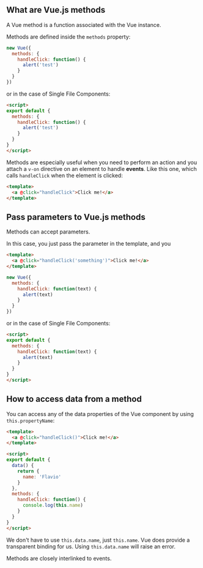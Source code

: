 ## What are Vue.js methods

A Vue method is a function associated with the Vue instance.

Methods are defined inside the `methods` property:

```js
new Vue({
  methods: {
    handleClick: function() {
      alert('test')
    }
  }
})
```

or in the case of Single File Components:

```html
<script>
export default {
  methods: {
    handleClick: function() {
      alert('test')
    }
  }
}
</script>
```

Methods are especially useful when you need to perform an action and you attach a `v-on` directive on an element to handle **events**. Like this one, which calls `handleClick` when the element is clicked:

```html
<template>
  <a @click="handleClick">Click me!</a>
</template>
```

## Pass parameters to Vue.js methods

Methods can accept parameters.

In this case, you just pass the parameter in the template, and you

```html
<template>
  <a @click="handleClick('something')">Click me!</a>
</template>
```

```js
new Vue({
  methods: {
    handleClick: function(text) {
      alert(text)
    }
  }
})
```

or in the case of Single File Components:

```html
<script>
export default {
  methods: {
    handleClick: function(text) {
      alert(text)
    }
  }
}
</script>
```

## How to access data from a method

You can access any of the data properties of the Vue component by using `this.propertyName`:

```html
<template>
  <a @click="handleClick()">Click me!</a>
</template>

<script>
export default {
  data() {
    return {
      name: 'Flavio'
    }
  },
  methods: {
    handleClick: function() {
      console.log(this.name)
    }
  }
}
</script>
```

We don't have to use `this.data.name`, just `this.name`. Vue does provide a transparent binding for us. Using `this.data.name` will raise an error.

Methods are closely interlinked to events.
